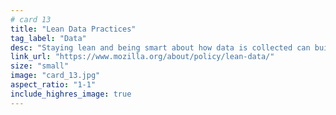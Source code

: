 ```yaml
---
# card 13
title: "Lean Data Practices"
tag_label: "Data"
desc: "Staying lean and being smart about how data is collected can build trust and ultimately help grow business."
link_url: "https://www.mozilla.org/about/policy/lean-data/"
size: "small"
image: "card_13.jpg"
aspect_ratio: "1-1"
include_highres_image: true
---
```

